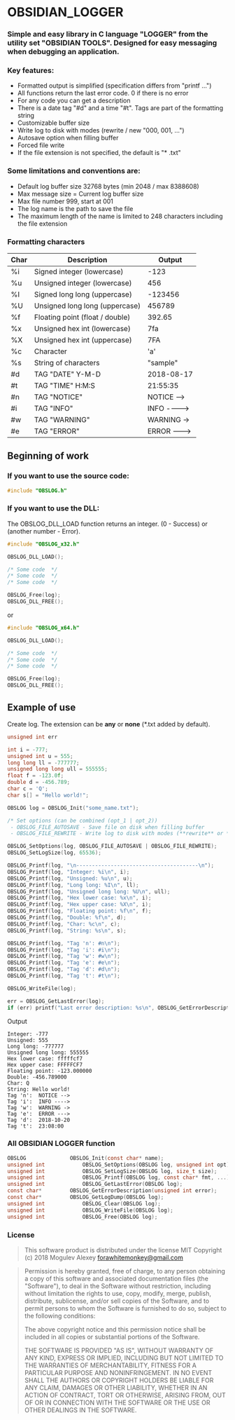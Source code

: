 # OBSIDIAN_LOGGER

### Simple and easy library in C language "LOGGER" from the utility set "OBSIDIAN TOOLS". Designed for easy messaging when debugging an application.


### Key features:

  - Formatted output is simplified (specification differs from "printf ...")
  - All functions return the last error code. 0 if there is no error
  - For any code you can get a description
  - There is a date tag "#d" and a time "#t". Tags are part of the formatting string
  - Customizable buffer size
  - Write log to disk with modes (rewrite / new "000, 001, ...")
  - Autosave option when filling buffer
  - Forced file write
  - If the file extension is not specified, the default is "* .txt"

### Some limitations and conventions are:

 - Default log buffer size 32768 bytes (min 2048 / max 8388608)
 - Max message size = Current log buffer size
 - Max file number 999, start at 001
 - The log name is the path to save the file
 - The maximum length of the name is limited to 248 characters including the file extension
 
 
### Formatting characters

Char | Description | Output
---- | ----------- | ------
%i | Signed integer (lowercase) | -123
%u | Unsigned integer (lowercase) | 456
%I | Signed long long (uppercase) | -123456
%U | Unsigned long long (uppercase) | 456789
%f | Floating point (float / double) | 392.65
%x | Unsigned hex int (lowercase) | 7fa
%X | Unsigned hex int (uppercase) | 7FA
%c | Character | 'a'
%s | String of characters | "sample"
#d | TAG "DATE" Y-M-D | 2018-08-17
#t | TAG "TIME" H:M:S | 21:55:35
#n | TAG "NOTICE" | NOTICE -->
#i | TAG "INFO" | INFO ---->
#w | TAG "WARNING" | WARNING ->
#e | TAG "ERROR" | ERROR --->


## Beginning of work

### If you want to use the **source code**:
```C
#include "OBSLOG.h"
```
### If you want to use the **DLL**:
The OBSLOG_DLL_LOAD function returns an integer. (0 - Success) or (another number - Error).

```C
#include "OBSLOG_x32.h"

OBSLOG_DLL_LOAD();

/* Some code  */
/* Some code  */
/* Some code  */

OBSLOG_Free(log);
OBSLOG_DLL_FREE();
```
or
```C
#include "OBSLOG_x64.h"

OBSLOG_DLL_LOAD();

/* Some code  */
/* Some code  */
/* Some code  */

OBSLOG_Free(log);
OBSLOG_DLL_FREE();
```

## Example of use


Create log. 
The extension can be **any** or **none** (*.txt added by default).
```C
unsigned int err

int i = -777;
unsigned int u = 555;
long long ll = -777777;
unsigned long long ull = 555555;
float f = -123.0f;
double d = -456.789;
char c = 'Q';
char s[] = "Hello world!";

OBSLOG log = OBSLOG_Init("some_name.txt");

/* Set options (can be combined (opt_1 | opt_2))
 - OBSLOG_FILE_AUTOSAVE - Save file on disk when filling buffer
 - OBSLOG_FILE_REWRITE - Write log to disk with modes (**rewrite** or **new** "000, 001, ...") */

OBSLOG_SetOptions(log, OBSLOG_FILE_AUTOSAVE | OBSLOG_FILE_REWRITE);
OBSLOG_SetLogSize(log, 65536);

OBSLOG_Printf(log, "\n---------------------------------------\n");
OBSLOG_Printf(log, "Integer: %i\n", i);
OBSLOG_Printf(log, "Unsigned: %u\n", u);
OBSLOG_Printf(log, "Long long: %I\n", ll);
OBSLOG_Printf(log, "Unsigned long long: %U\n", ull);
OBSLOG_Printf(log, "Hex lower case: %x\n", i);
OBSLOG_Printf(log, "Hex upper case: %X\n", i);
OBSLOG_Printf(log, "Floating point: %f\n", f);
OBSLOG_Printf(log, "Double: %f\n", d);
OBSLOG_Printf(log, "Char: %c\n", c);
OBSLOG_Printf(log, "String: %s\n", s);

OBSLOG_Printf(log, "Tag 'n': #n\n");
OBSLOG_Printf(log, "Tag 'i': #i\n");
OBSLOG_Printf(log, "Tag 'w': #w\n");
OBSLOG_Printf(log, "Tag 'e': #e\n");
OBSLOG_Printf(log, "Tag 'd': #d\n");
OBSLOG_Printf(log, "Tag 't': #t\n");

OBSLOG_WriteFile(log);

err = OBSLOG_GetLastError(log);
if (err) printf("Last error description: %s\n", OBSLOG_GetErrorDescription(err));
```

Output
```
Integer: -777
Unsigned: 555
Long long: -777777
Unsigned long long: 555555
Hex lower case: fffffcf7
Hex upper case: FFFFFCF7
Floating point: -123.000000
Double: -456.789000
Char: Q
String: Hello world!
Tag 'n':  NOTICE --> 
Tag 'i':  INFO ----> 
Tag 'w':  WARNING -> 
Tag 'e':  ERROR ---> 
Tag 'd':  2018-10-20 
Tag 't':  23:08:00
```

### All OBSIDIAN LOGGER function

```C
OBSLOG				OBSLOG_Init(const char* name);
unsigned int			OBSLOG_SetOptions(OBSLOG log, unsigned int opt);
unsigned int			OBSLOG_SetLogSize(OBSLOG log, size_t size);
unsigned int			OBSLOG_Printf(OBSLOG log, const char* fmt, ...);
unsigned int			OBSLOG_GetLastError(OBSLOG log);
const char*			OBSLOG_GetErrorDescription(unsigned int error);
const char*			OBSLOG_GetLogDump(OBSLOG log);
unsigned int			OBSLOG_Clear(OBSLOG log);
unsigned int			OBSLOG_WriteFile(OBSLOG log);
unsigned int			OBSLOG_Free(OBSLOG log);
```

### License

> This software product is distributed under the license MIT
> Copyright (c) 2018 Mogulev Alexey forawhitemonkey@gmail.com

> Permission is hereby granted, free of charge, to any person obtaining a copy
> of this software and associated documentation files (the "Software"), to deal
> in the Software without restriction, including without limitation the rights
> to use, copy, modify, merge, publish, distribute, sublicense, and/or sell
> copies of the Software, and to permit persons to whom the Software is
> furnished to do so, subject to the following conditions:
> 
> The above copyright notice and this permission notice shall be included in all
> copies or substantial portions of the Software.
> 
> THE SOFTWARE IS PROVIDED "AS IS", WITHOUT WARRANTY OF ANY KIND, EXPRESS OR
> IMPLIED, INCLUDING BUT NOT LIMITED TO THE WARRANTIES OF MERCHANTABILITY,
> FITNESS FOR A PARTICULAR PURPOSE AND NONINFRINGEMENT. IN NO EVENT SHALL THE
> AUTHORS OR COPYRIGHT HOLDERS BE LIABLE FOR ANY CLAIM, DAMAGES OR OTHER
> LIABILITY, WHETHER IN AN ACTION OF CONTRACT, TORT OR OTHERWISE, ARISING FROM,
> OUT OF OR IN CONNECTION WITH THE SOFTWARE OR THE USE OR OTHER DEALINGS IN THE
> SOFTWARE.
